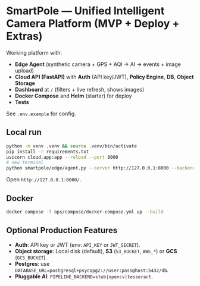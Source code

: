 
# SmartPole — Unified Intelligent Camera Platform (MVP + Deploy + Extras)

Working platform with:
- **Edge Agent** (synthetic camera + GPS + AQI → AI → events + image upload)
- **Cloud API (FastAPI)** with **Auth** (API key/JWT), **Policy Engine**, **DB**, **Object Storage**
- **Dashboard** at `/` (filters + live refresh, shows images)
- **Docker Compose** and **Helm** (starter) for deploy
- **Tests**

See `.env.example` for config.

## Local run
```bash
python -m venv .venv && source .venv/bin/activate
pip install -r requirements.txt
uvicorn cloud.app:app --reload --port 8000
# new terminal
python smartpole/edge/agent.py --server http://127.0.0.1:8000 --backend opencv --iterations 20
```
Open `http://127.0.0.1:8000/`.

## Docker
```bash
docker compose -f ops/compose/docker-compose.yml up --build
```

## Optional Production Features
- **Auth**: API key or JWT (env: `API_KEY` or `JWT_SECRET`).
- **Object storage**: Local disk (default), **S3** (`S3_BUCKET`, `AWS_*`) or **GCS** (`GCS_BUCKET`).
- **Postgres**: use `DATABASE_URL=postgresql+psycopg2://user:pass@host:5432/db`.
- **Pluggable AI**: `PIPELINE_BACKEND=stub|opencv|tesseract`.
